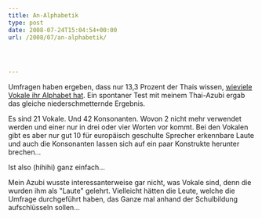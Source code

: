 ```yaml
---
title: An-Alphabetik
type: post
date: 2008-07-24T15:04:54+00:00
url: /2008/07/an-alphabetik/




---
```

Umfragen haben ergeben, dass nur 13,3 Prozent der Thais wissen, [wieviele Vokale ihr Alphabet hat][1]. Ein spontaner Test mit meinem Thai-Azubi ergab das gleiche niederschmetternde Ergebnis.

Es sind 21 Vokale. Und 42 Konsonanten. Wovon 2 nicht mehr verwendet werden und einer nur in drei oder vier Worten vor kommt. Bei den Vokalen gibt es aber nur gut 10 für europäisch geschulte Sprecher erkennbare Laute und auch die Konsonanten lassen sich auf ein paar Konstrukte herunter brechen...

Ist also (hihihi) ganz einfach...

Mein Azubi wusste interessanterweise gar nicht, was Vokale sind, denn die wurden ihm als "Laute" gelehrt. Vielleicht hätten die Leute, welche die Umfrage durchgeführt haben, das Ganze mal anhand der Schulbildung aufschlüsseln sollen...

 [1]: http://www.nationmultimedia.com/breakingnews/read.php?newsid=30078896
